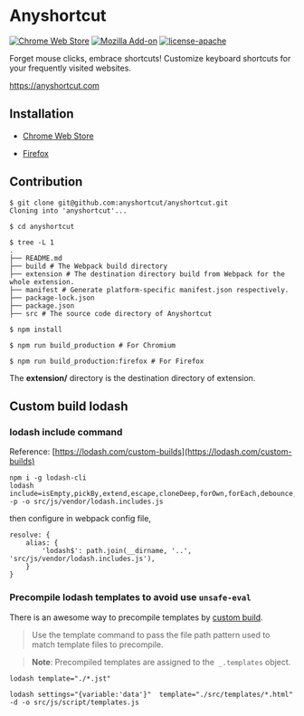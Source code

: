 # Anyshortcut

[![Chrome Web Store](https://img.shields.io/chrome-web-store/v/ginilcdjefkbpeelgekodpmmabppcfao.svg)](https://chrome.google.com/webstore/detail/anyshortcut/ginilcdjefkbpeelgekodpmmabppcfao)
[![Mozilla Add-on](https://img.shields.io/amo/v/anyshortcut-firefox?color=%2320123A)](https://addons.mozilla.org/en-US/firefox/addon/anyshortcut-firefox/)
[![license-apache](https://img.shields.io/badge/license-Apache-yellow.svg)](https://github.com/anyshortcut/anyshortcut/blob/master/LICENSE)

Forget mouse clicks, embrace shortcuts! Customize keyboard shortcuts for your frequently visited websites.

https://anyshortcut.com

## Installation

- [Chrome Web Store](https://chrome.google.com/webstore/detail/anyshortcut/ginilcdjefkbpeelgekodpmmabppcfao)

- [Firefox](https://addons.mozilla.org/en-US/firefox/addon/anyshortcut-firefox/)

## Contribution

```shell
$ git clone git@github.com:anyshortcut/anyshortcut.git
Cloning into 'anyshortcut'...

$ cd anyshortcut

$ tree -L 1  
.
├── README.md
├── build # The Webpack build directory
├── extension # The destination directory build from Webpack for the whole extension.
├── manifest # Generate platform-specific manifest.json respectively.
├── package-lock.json
├── package.json
├── src # The source code directory of Anyshortcut

$ npm install

$ npm run build_production # For Chromium

$ npm run build_production:firefox # For Firefox
```

The **extension/** directory is the destination directory of extension.

## Custom build lodash

### lodash include command

Reference: [https://lodash.com/custom-builds](https://lodash.com/custom-builds)

```shell
npm i -g lodash-cli
lodash include=isEmpty,pickBy,extend,escape,cloneDeep,forOwn,forEach,debounce,throttle,sortBy -p -o src/js/vendor/lodash.includes.js
```

then configure in webpack config file,

    resolve: {
        alias: {
            'lodash$': path.join(__dirname, '..', 'src/js/vendor/lodash.includes.js'),
        }
    }


### Precompile lodash templates to avoid use `unsafe-eval`

There is an awesome way to precompile templates by [custom build](https://lodash.com/custom-builds).

> Use the template command to pass the file path pattern used to match template files to precompile.

> **Note**: Precompiled templates are assigned to the` _.templates` object.
```
lodash template="./*.jst"
```

`
lodash settings="{variable:'data'}"  template="./src/templates/*.html" -d -o src/js/script/templates.js
`
